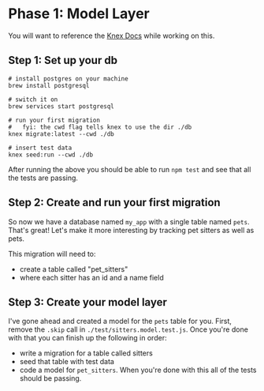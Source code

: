 # Phase 1: Model Layer
You will want to reference the [Knex Docs](https://knexjs.org/) while working on this.

## Step 1: Set up your db
```
# install postgres on your machine
brew install postgresql

# switch it on
brew services start postgresql

# run your first migration
#   fyi: the cwd flag tells knex to use the dir ./db
knex migrate:latest --cwd ./db

# insert test data
knex seed:run --cwd ./db
```
After running the above you should be able to run `npm test` and see that all the tests are passing.

## Step 2: Create and run your first migration
So now we have a database named `my_app` with a single table named `pets`. That's great! Let's make it more interesting by tracking pet sitters as well as pets. 

This migration will need to:
* create a table called "pet_sitters"
* where each sitter has an id and a name field

## Step 3: Create your model layer
I've gone ahead and created a model for the `pets` table for you. First, remove the `.skip` call in `./test/sitters.model.test.js`. Once you're done with that you can finish up the following in order:

* write a migration for a table called sitters
* seed that table with test data
* code a model for `pet_sitters`. When you're done with this all of the tests should be passing. 
